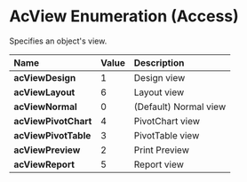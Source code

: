 
# AcView Enumeration (Access)

Specifies an object's view.



|**Name**|**Value**|**Description**|
|:-----|:-----|:-----|
|**acViewDesign**|1|Design view|
|**acViewLayout**|6|Layout view|
|**acViewNormal**|0|(Default) Normal view|
|**acViewPivotChart**|4|PivotChart view|
|**acViewPivotTable**|3|PivotTable view|
|**acViewPreview**|2|Print Preview|
|**acViewReport**|5|Report view|
